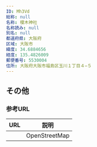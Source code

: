 ```yaml
---
ID: Mh3Vd
総称: null
名称: 榎木神社
名称読み: null
別名: null
都道府県: 大阪府
区域: 大阪市
緯度: 34.6884656
経度: 135.4826009
郵便番号: 5530004
住所: 大阪府大阪市福島区玉川１丁目４−５
---
```


## その他

### 参考URL

| URL | 説明          |
| --- | ------------- |
|     | OpenStreetMap |

